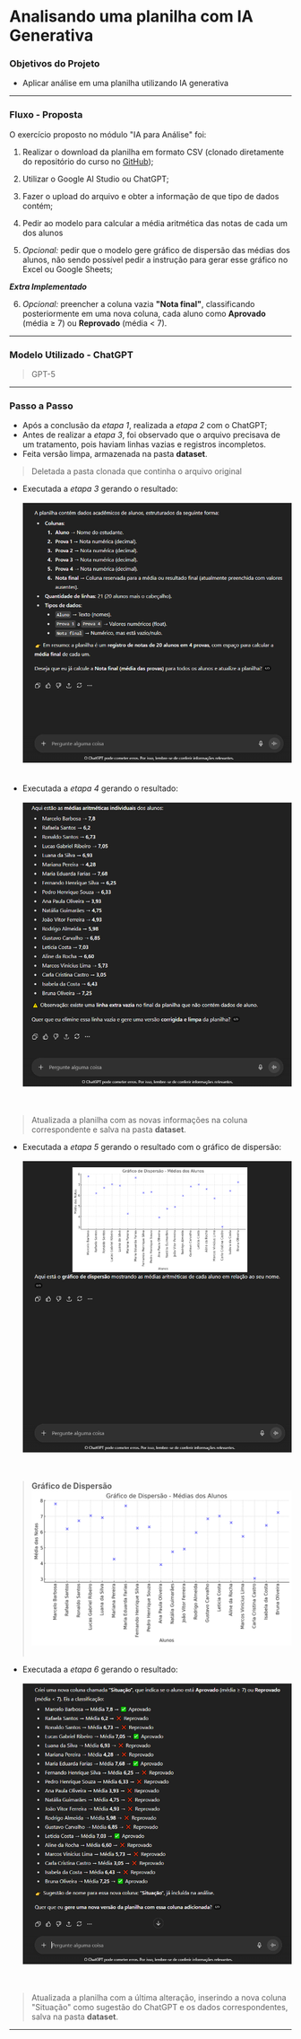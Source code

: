 
# Analisando uma planilha com IA Generativa

### Objetivos do Projeto 

- Aplicar análise em uma planilha utilizando IA generativa

---

### Fluxo - Proposta

O exercício proposto no módulo "IA para Análise" foi:
  
1. Realizar o download da planilha em formato CSV (clonado diretamente do repositório do curso no [GitHub](https://github.com/alura-cursos/ias-generativas.git));

2. Utilizar o Google AI Studio ou ChatGPT;

3. Fazer o upload do arquivo e obter a informação de que tipo de dados contém;

4. Pedir ao modelo para calcular a média aritmética das notas de cada um dos alunos

5. _Opcional:_ pedir que o modelo gere gráfico de dispersão das médias dos alunos, não sendo possível pedir a instrução para gerar esse gráfico no Excel ou Google Sheets;

***Extra Implementado***

6. _Opcional:_ preencher a coluna vazia **"Nota final"**, classificando posteriormente em uma nova coluna, cada aluno como **Aprovado** (média ≥ 7) ou **Reprovado** (média < 7).

---

### Modelo Utilizado - ChatGPT

> GPT-5

---

### Passo a Passo

- Após a conclusão da _etapa 1_, realizada a _etapa 2_ com o ChatGPT;
- Antes de realizar a _etapa 3_, foi observado que o arquivo precisava de um tratamento, pois haviam linhas vazias e registros incompletos. 
- Feita versão limpa, armazenada na pasta **dataset**.
> Deletada a pasta clonada que continha o arquivo original
- Executada a _etapa 3_ gerando o resultado: <br><br>[![Print ChatGPT: Etapa 3](results/etapa3.png)](results/etapa3.png)<br><br><br>
- Executada a _etapa 4_ gerando o resultado: <br><br>[![Print ChatGPT: Etapa 4](results/etapa4.png)](results/etapa4.png)<br><br><br>
> Atualizada a planilha com as novas informações na coluna correspondente e salva na pasta **dataset**.
- Executada a _etapa 5_ gerando o resultado com o gráfico de dispersão: <br><br>[![Print ChatGPT: Etapa 5](results/etapa5_print.png)](results/etapa5_print.png)<br><br><br>

> **Gráfico de Dispersão**
  [![Print Gráfico de Dispersão](results/etapa5.png)](results/etapa5.png)<br><br>

- Executada a _etapa 6_ gerando o resultado:  <br><br>[![Print ChatGPT: Etapa 6](results/etapa6.png)](results/etapa6.png)<br><br><br>
> Atualizada a planilha com a última alteração, inserindo a nova coluna "Situação" como sugestão do ChatGPT e os dados correspondentes, salva na pasta **dataset**.
---



